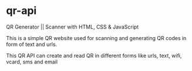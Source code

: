 # qr-api
QR Generator || Scanner with HTML, CSS &amp; JavaScript

This is a simple QR website used for scanning and generating QR codes in form of text and urls.

This QR API can create and read QR in different forms like urls, text, wifi, vcard, sms and email 

